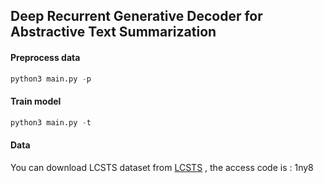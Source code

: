 ## Deep Recurrent Generative Decoder for Abstractive Text Summarization

#### Preprocess data

```python
python3 main.py -p
```

#### Train model

```python
python3 main.py -t
```

#### Data

You can download LCSTS dataset from [LCSTS](https://pan.baidu.com/s/1eZyNC7Ult2QvMlBWbjGE8Q) , the access code is : 1ny8